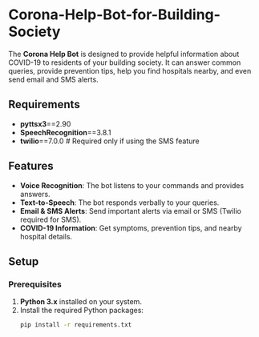 # Corona-Help-Bot-for-Building-Society
The **Corona Help Bot** is designed to provide helpful information about COVID-19 to residents of your building society. It can answer common queries, provide prevention tips, help you find hospitals nearby, and even send email and SMS alerts.

## Requirements
- **pyttsx3**==2.90
- **SpeechRecognition**==3.8.1
- **twilio**==7.0.0  # Required only if using the SMS feature

## Features

- **Voice Recognition**: The bot listens to your commands and provides answers.
- **Text-to-Speech**: The bot responds verbally to your queries.
- **Email & SMS Alerts**: Send important alerts via email or SMS (Twilio required for SMS).
- **COVID-19 Information**: Get symptoms, prevention tips, and nearby hospital details.

## Setup

### Prerequisites

1. **Python 3.x** installed on your system.
2. Install the required Python packages:
   ```bash
   pip install -r requirements.txt
